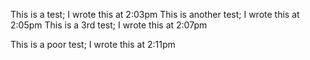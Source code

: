 This is a test; I wrote this at 2:03pm
This is another test; I wrote this at 2:05pm
This is a 3rd test; I wrote this at 2:07pm


This is a poor test; I wrote this at 2:11pm
